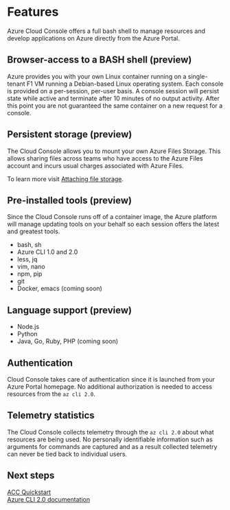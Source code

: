 # Features
Azure Cloud Console offers a full bash shell to manage resources and develop applications on Azure directly from the Azure Portal.

## Browser-access to a BASH shell (preview)
Azure provides you with your own Linux container running on a single-tenant F1 VM running a Debian-based Linux operating system.
Each console is provided on a per-session, per-user basis. A console session will persist state while active and terminate after 10 minutes of 
no output activity. After this point you are not guaranteed the same container on a new request for a console.

## Persistent storage (preview)
The Cloud Console allows you to mount your own Azure Files Storage.
This allows sharing files across teams who have access to the Azure Files account and incurs usual charges associated with Azure Files.

To learn more visit [Attaching file storage](../How-to/acc-persisting-storage).

## Pre-installed tools (preview)
Since the Cloud Console runs off of a container image, the Azure platform will manage updating tools on your behalf so each session offers the latest and greatest tools.

* bash, sh 
* Azure CLI 1.0 and 2.0
* less, jq
* vim, nano
* npm, pip
* git
* Docker, emacs (coming soon)

## Language support (preview)
* Node.js
* Python
* Java, Go, Ruby, PHP (coming soon)

## Authentication
Cloud Console takes care of authentication since it is launched from your Azure Portal homepage. No additional authorization is needed to access resources from the `az cli 2.0`.

## Telemetry statistics
The Cloud Console collects telemetry through the `az cli 2.0` about what resources are being used. No personally identifiable information such as arguments for commands are captured and as a result collected telemetry can never be tied back to individual users.

## Next steps
[ACC Quickstart](../Get-started/acc-quickstart.md) <br>
[Azure CLI 2.0 documentation](https://docs.microsoft.com/en-us/cli/azure/) <br>
